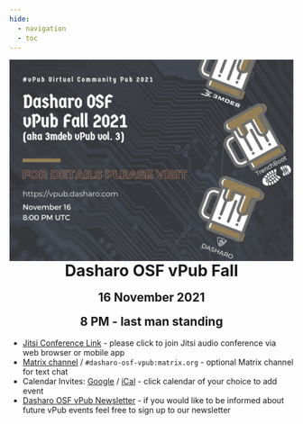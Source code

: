 ```yaml
---
hide:
  - navigation
  - toc
--- 
```


<p align="center" style="margin-bottom: 0px !important;">
  <img width="800" src="images/dasharo-osf-vpub-fall-2021-poster.png" alt="Dasharo OSF vPub Fall 2021 poster" align="center">
  </p>
<h1 align="center" style="margin-top: 0px;">Dasharo OSF vPub Fall</h1>
<h2 align="center" style="margin-top: 0px;">16 November 2021</h2>
<h2 align="center" style="margin-top: 0px;">8 PM - last man standing</h2>

* [Jitsi Conference Link](https://meet.jit.si/dasharo-osf-vpub) - please click to join Jitsi audio conference via web browser or mobile app
* [Matrix channel](https://matrix.to/#/#dasharo-osf-vpub:matrix.org) / `#dasharo-osf-vpub:matrix.org` - optional Matrix channel for text chat
* Calendar Invites: [Google](https://calendar.google.com/calendar/r/eventedit/copy/NTQ1dTJkNGw4bG9pZGFkc2gxYjcyYW9samUgZXZlbnRzQDNtZGViLmNvbQ) / [iCal](https://cloud.3mdeb.com/index.php/s/4kDZpKrExqZy9fo) - click calendar of your choice to add event
* [Dasharo OSF vPub Newsletter](https://newsletter.3mdeb.com/subscription/0_K65I7ro) - if you would like to be informed about future vPub events feel free to sign up to our newsletter


